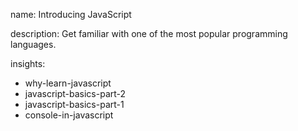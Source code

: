 name: Introducing JavaScript

description: Get familiar with one of the most popular programming languages.

insights:
  - why-learn-javascript
  - javascript-basics-part-2
  - javascript-basics-part-1
  - console-in-javascript

